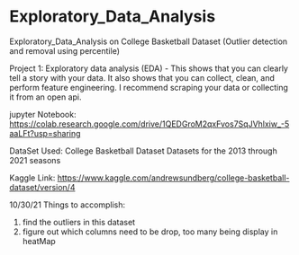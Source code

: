 # Exploratory_Data_Analysis

Exploratory_Data_Analysis on College Basketball Dataset (Outlier detection and removal using percentile)

Project 1: Exploratory data analysis (EDA) - This shows that you can clearly tell a story with your data. It also shows that you can collect, clean, and perform feature engineering. I recommend scraping your data or collecting it from an open api.

jupyter Notebook: https://colab.research.google.com/drive/1QEDGroM2qxFvos7SqJVhlxiw_-5aaLFt?usp=sharing


DataSet Used: College Basketball Dataset
Datasets for the 2013 through 2021 seasons 

Kaggle Link: https://www.kaggle.com/andrewsundberg/college-basketball-dataset/version/4

10/30/21
Things to accomplish:
1. find the outliers in this dataset
2. figure out which columns need to be drop, too many being display in heatMap
